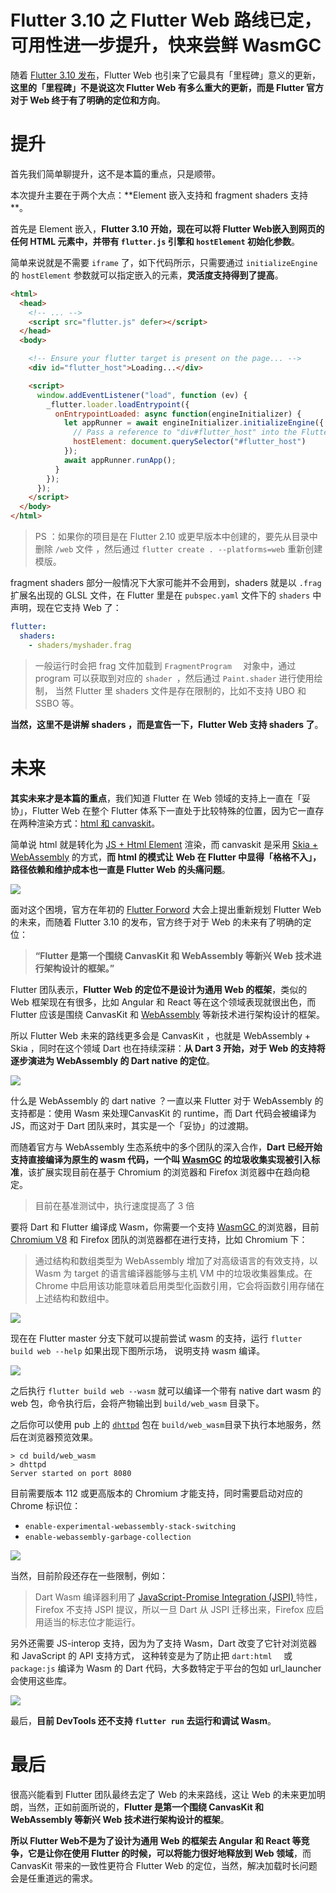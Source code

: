 # Flutter 3.10 之 Flutter Web 路线已定，可用性进一步提升，快来尝鲜 WasmGC

随着 [Flutter 3.10 发布](https://juejin.cn/post/7231565908631633979)，Flutter Web 也引来了它最具有「里程碑」意义的更新，**这里的「里程碑」不是说这次 Flutter Web 有多么重大的更新，而是 Flutter 官方对于 Web 终于有了明确的定位和方向**。

# 提升

首先我们简单聊提升，这不是本篇的重点，只是顺带。

本次提升主要在于两个大点：**Element 嵌入支持和 fragment shaders 支持 **。

首先是 Element 嵌入，**Flutter 3.10 开始，现在可以将 Flutter Web嵌入到网页的任何 HTML 元素中，并带有 `flutter.js` 引擎和 `hostElement`   初始化参数**。 

简单来说就是不需要  `iframe` 了，如下代码所示，只需要通过 `initializeEngine ` 的 `hostElement` 参数就可以指定嵌入的元素，**灵活度支持得到了提高**。

```html
<html>
  <head>
    <!-- ... -->
    <script src="flutter.js" defer></script>
  </head>
  <body>

    <!-- Ensure your flutter target is present on the page... -->
    <div id="flutter_host">Loading...</div>

    <script>
      window.addEventListener("load", function (ev) {
        _flutter.loader.loadEntrypoint({
          onEntrypointLoaded: async function(engineInitializer) {
            let appRunner = await engineInitializer.initializeEngine({
              // Pass a reference to "div#flutter_host" into the Flutter engine.
              hostElement: document.querySelector("#flutter_host")
            });
            await appRunner.runApp();
          }
        });
      });
    </script>
  </body>
</html>
```

> PS ：如果你的项目是在 Flutter 2.10 或更早版本中创建的，要先从目录中删除 `/web`  文件 ，然后通过  `flutter create . --platforms=web` 重新创建模版。

fragment shaders 部分一般情况下大家可能并不会用到，shaders 就是以  `.frag`  扩展名出现的 GLSL 文件，在 Flutter 里是在 `pubspec.yaml`  文件下的 `shaders` 中声明，现在它支持 Web 了：

```yaml
flutter:
  shaders:
    - shaders/myshader.frag
```

> 一般运行时会把 frag 文件加载到 `FragmentProgram  ` 对象中，通过 program 可以获取到对应的 `shader `，然后通过 `Paint.shader` 进行使用绘制， 当然 Flutter 里 shaders 文件是存在限制的，比如不支持 UBO 和 SSBO 等。

**当然，这里不是讲解 shaders ，而是宣告一下，Flutter Web 支持 shaders 了**。

# 未来

**其实未来才是本篇的重点**，我们知道 Flutter 在 Web 领域的支持上一直在「妥协」，Flutter Web 在整个 Flutter 体系下一直处于比较特殊的位置，因为它一直存在两种渲染方式：[html 和 canvaskit](https://juejin.cn/post/7095294020900880420)。

简单说 html 就是转化为 [JS + Html Element](https://juejin.cn/post/7095294020900880420) 渲染，而 canvaskit 是采用 [Skia + WebAssembly](https://skia.org/docs/user/modules/canvaskit/)  的方式，**而 html 的模式让 Web 在 Flutter  中显得「格格不入」，路径依赖和维护成本也一直是 Flutter Web 的头痛问题**。

![](http://img.cdn.guoshuyu.cn/20230512_IOW/image1.png)

面对这个困境，官方在年初的 [Flutter Forword](https://juejin.cn/post/7192646390948823098)  大会上提出重新规划 Flutter Web 的未来，而随着 Flutter 3.10 的发布，官方终于对于 Web 的未来有了明确的定位：

> **“Flutter 是第一个围绕 CanvasKit 和 WebAssembly 等新兴 Web 技术进行架构设计的框架。”**

Flutter 团队表示，**Flutter Web 的定位不是设计为通用 Web 的框架**，类似的 Web 框架现在有很多，比如 Angular 和 React 等在这个领域表现就很出色，而 Flutter 应该是围绕 CanvasKit 和 [WebAssembly](https://webassembly.org/) 等新技术进行架构设计的框架。

所以 Flutter Web 未来的路线更多会是 CanvasKit ，也就是 WebAssembly + Skia ，同时在这个领域 Dart 也在持续深耕：**从 Dart 3 开始，对于 Web 的支持将逐步演进为  WebAssembly 的 Dart native 的定位**。

![](http://img.cdn.guoshuyu.cn/20230512_IOW/image2.png)

什么是  WebAssembly 的 dart native ？一直以来 Flutter 对于 WebAssembly 的支持都是：使用 Wasm 来处理CanvasKit 的 runtime，而 Dart 代码会被编译为 JS，而这对于 Dart 团队来时，其实是一个「妥协」的过渡期。

而随着官方与 WebAssembly 生态系统中的多个团队的深入合作，**Dart 已经开始支持直接编译为原生的 wasm 代码，一个叫 [WasmGC]((https://github.com/WebAssembly/gc/blob/main/proposals/gc/Overview.md))  的垃圾收集实现被引入标准**，该扩展实现目前在基于 Chromium 的浏览器和 Firefox 浏览器中在趋向稳定。  

> 目前在基准测试中，执行速度提高了 3 倍

要将 Dart 和 Flutter 编译成 Wasm，你需要一个支持 [WasmGC ](https://github.com/WebAssembly/gc/tree/main/proposals/gc) 的浏览器，目前 [Chromium V8](https://chromestatus.com/feature/6062715726462976) 和 Firefox 团队的浏览器都在进行支持，比如 Chromium 下：

> 通过结构和数组类型为 WebAssembly 增加了对高级语言的有效支持，以 Wasm 为 target 的语言编译器能够与主机 VM 中的垃圾收集器集成。在 Chrome 中启用该功能意味着启用类型化函数引用，它会将函数引用存储在上述结构和数组中。

![](http://img.cdn.guoshuyu.cn/20230512_IOW/image3.png)

现在在 Flutter master 分支下就可以提前尝试 wasm 的支持，运行 `flutter build web --help` 如果出现下图所示场， 说明支持 wasm 编译。

![](http://img.cdn.guoshuyu.cn/20230512_IOW/image4.png)

之后执行 `flutter build web --wasm` 就可以编译一个带有 native dart wasm 的 web 包，命令执行后，会将产物输出到 `build/web_wasm` 目录下。

之后你可以使用 pub 上的  [`dhttpd`](https://pub.dev/packages/dhttpd)  包在 `build/web_wasm`目录下执行本地服务，然后在浏览器预览效果。

```
> cd build/web_wasm
> dhttpd
Server started on port 8080
```

目前需要版本 112 或更高版本的 Chromium 才能支持，同时需要启动对应的 Chrome 标识位：

- `enable-experimental-webassembly-stack-switching`
- `enable-webassembly-garbage-collection`

![](http://img.cdn.guoshuyu.cn/20230512_IOW/image5.png) 

当然，目前阶段还存在一些限制，例如：

> Dart Wasm 编译器利用了 [ JavaScript-Promise Integration (JSPI)  ](https://github.com/WebAssembly/js-promise-integration/blob/main/proposals/js-promise-integration/Overview.md)特性，Firefox 不支持 JSPI 提议，所以一旦 Dart 从 JSPI 迁移出来，Firefox 应启用适当的标志位才能运行。

另外还需要  JS-interop 支持，因为为了支持 Wasm，Dart 改变了它针对浏览器和 JavaScript  的 API 支持方式， 这种转变是为了防止把 `dart:html  `  或   `package:js`  编译为 Wasm 的 Dart 代码，大多数特定于平台的包如  url_launcher 会使用这些库。

![](http://img.cdn.guoshuyu.cn/20230512_IOW/image6.png)

最后，**目前  DevTools 还不支持 `flutter run`  去运行和调试 Wasm**。

# 最后

很高兴能看到 Flutter 团队最终去定了 Web 的未来路线，这让 Web 的未来更加明朗，当然，正如前面所说的，**Flutter 是第一个围绕 CanvasKit 和 WebAssembly 等新兴 Web 技术进行架构设计的框架**。

**所以 Flutter Web不是为了设计为通用 Web 的框架去 Angular 和 React 等竞争，它是让你在使用 Flutter 的时候，可以将能力很好地释放到 Web 领域**，而 CanvasKit 带来的一致性更符合 Flutter Web 的定位，当然，解决加载时长问题会是任重道远的需求。
